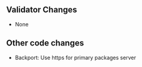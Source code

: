 ## Validator Changes

* None

## Other code changes

* Backport: Use https for primary packages server

